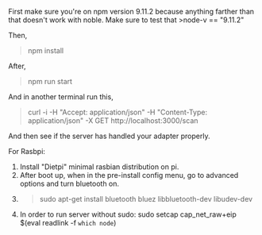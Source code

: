 First make sure you're on npm version 9.11.2 because anything farther than that doesn't work with noble. Make sure to test that >node-v == "9.11.2"

Then,
> npm install

After,
> npm run start

And in another terminal run this,
> curl -i -H "Accept: application/json" -H "Content-Type: application/json" -X GET http://localhost:3000/scan

And then see if the server has handled your adapter properly.

For Rasbpi:
1. Install "Dietpi" minimal rasbian distribution on pi.
2. After boot up, when in the pre-install config menu, go to advanced options and turn bluetooth on.
3. >sudo apt-get install bluetooth bluez libbluetooth-dev libudev-dev
4. In order to run server without sudo: sudo setcap cap_net_raw+eip $(eval readlink -f `which node`)
